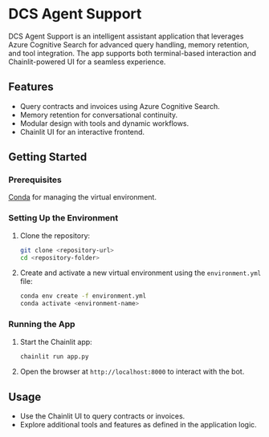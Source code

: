 # DCS Agent Support

DCS Agent Support is an intelligent assistant application that leverages Azure Cognitive Search for advanced query handling, memory retention, and tool integration. The app supports both terminal-based interaction and Chainlit-powered UI for a seamless experience.

## Features
- Query contracts and invoices using Azure Cognitive Search.
- Memory retention for conversational continuity.
- Modular design with tools and dynamic workflows.
- Chainlit UI for an interactive frontend.

## Getting Started

### Prerequisites
[Conda](https://docs.conda.io/en/latest/) for managing the virtual environment.

### Setting Up the Environment

1. Clone the repository:
   ```bash
   git clone <repository-url>
   cd <repository-folder>
   ```

2. Create and activate a new virtual environment using the `environment.yml` file:
   ```bash
   conda env create -f environment.yml
   conda activate <environment-name>
   ```

### Running the App

1. Start the Chainlit app:
   ```bash
   chainlit run app.py
   ```

2. Open the browser at `http://localhost:8000` to interact with the bot.

## Usage
- Use the Chainlit UI to query contracts or invoices.
- Explore additional tools and features as defined in the application logic.

